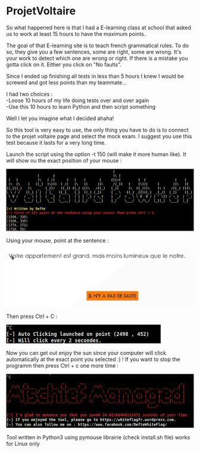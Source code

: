 # ProjetVoltaire

So what happened here is that I had a E-learning class at school that asked us to work at least 15 hours to have the maximum points.

The goal of that E-learning site is to teach french grammatical rules. To do so, they give you a few sentences, some are right, some are wrong. It's your work to detect which one are wrong or right. If there is a mistake you gotta click on it. Either you click on "No faults".

Since I ended up finishing all tests in less than 5 hours I knew I would be screwed and got less points than my teammate...

I had two choices : <br>
-Loose 10 hours of my life doing tests over and over again <br>
-Use this 10 hours to learn Python and then script something 

Well I let you imagine what I decided ahaha!

So this tool is very easy to use, the only thing you have to do is to connect to the projet voltaire page and select the mock exam.
I suggest you use this test because it lasts for a very long time.

Launch the script using the option -t 150 (will make it more human like). It will show ou the exact position of your mouse :

<img src="https://github.com/Dfte/ProjetVoltaire/blob/master/position.png"></img>

Using your mouse, point at the sentence :

<img src="https://github.com/Dfte/ProjetVoltaire/blob/master/point.png"></img>

Then press Ctrl + C :

<img src="https://github.com/Dfte/ProjetVoltaire/blob/master/firstctrlc.png"></img>

Now you can get out enjoy the sun since your computer will click automatically at the exact point you selected :) !
If you want to stop the programm then press Ctrl + c one more time :

<img src="https://github.com/Dfte/ProjetVoltaire/blob/master/leave.png"></img>

Tool written in Python3 using pymouse librairie (check install.sh file) works for Linux only

